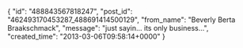  {
   "id": "488843567818247",
   "post_id": "462493170453287_488691414500129",
   "from_name": "Beverly Berta Braakschmack",
   "message": "just sayin... its only business...",
   "created_time": "2013-03-06T09:58:14+0000"
 }
